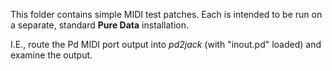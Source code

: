 
This folder contains simple MIDI test patches. Each is intended to be run on a separate, standard **Pure Data** installation.

I.E., route the Pd MIDI port output into *pd2jack* (with "inout.pd" loaded) and examine the output.
